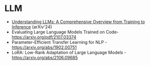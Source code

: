 # LLM
- [Understanding LLMs: A Comprehensive Overview from Training to Inference](https://arxiv.org/pdf/2401.02038) (arXiv'24)
​
- Evaluating Large Language Models Trained on Code- https://arxiv.org/pdf/2107.03374​
​
- Parameter-Efficient Transfer Learning for NLP - https://arxiv.org/abs/1902.00751​
​
- LoRA: Low-Rank Adaptation of Large Language Models - https://arxiv.org/abs/2106.09685

